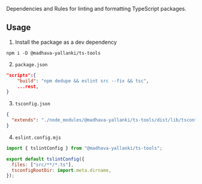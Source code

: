 Dependencies and Rules for linting and formatting TypeScript packages.

## Usage

1. Install the package as a dev dependency

```shell
npm i -D @madhava-yallanki/ts-tools
```

2. `package.json`

```json
"scripts":{
    "build": "npm dedupe && eslint src --fix && tsc",
    ...rest,
}
```

3. `tsconfig.json`

```json
{
  "extends": "./node_modules/@madhava-yallanki/ts-tools/dist/lib/tsconfig.base.json"
}
```

4. `eslint.config.mjs`

```javascript
import { tslintConfig } from "@madhava-yallanki/ts-tools";

export default tslintConfig({
  files: ["src/**/*.ts"],
  tsconfigRootDir: import.meta.dirname,
});
```
